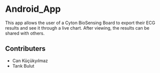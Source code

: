 # Android_App
This app allows the user of a Cyton BioSensing Board to export their ECG results and see it through a live chart. After viewing, the results can be shared with others.

## Contributers
- Can Küçükyılmaz
- Tarık Bulut
